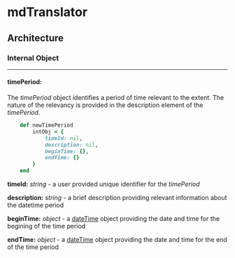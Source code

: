 # mdTranslator

## Architecture

### Internal Object
---
#### timePeriod:

The *timePeriod* object identifies a period of time relevant to the extent.  The nature of the relevancy is provided in the description element of the *timePeriod*.

````ruby
    def newTimePeriod
        intObj = {
            timeId: nil,
            description: nil,
            beginTime: {},
            endTime: {}
        }
    end
````

__timeId:__ *string* - a user provided unique identifier for the *timePeriod*

__description:__ *string* - a brief description providing relevant information about the datetime period

__beginTime:__ *object* - a [dateTime](../mdtranslator/dateTime.md) object providing the date and time for the begining of the time period

__endTime:__ *object* - a [dateTime](../mdtranslator/dateTime.md) object providing the date and time for the end of the time period
